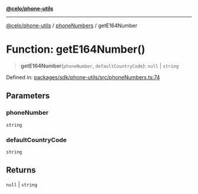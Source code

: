 [**@celo/phone-utils**](../../README.md)

***

[@celo/phone-utils](../../modules.md) / [phoneNumbers](../README.md) / getE164Number

# Function: getE164Number()

> **getE164Number**(`phoneNumber`, `defaultCountryCode`): `null` \| `string`

Defined in: [packages/sdk/phone-utils/src/phoneNumbers.ts:74](https://github.com/celo-org/developer-tooling/blob/master/packages/sdk/phone-utils/src/phoneNumbers.ts#L74)

## Parameters

### phoneNumber

`string`

### defaultCountryCode

`string`

## Returns

`null` \| `string`
